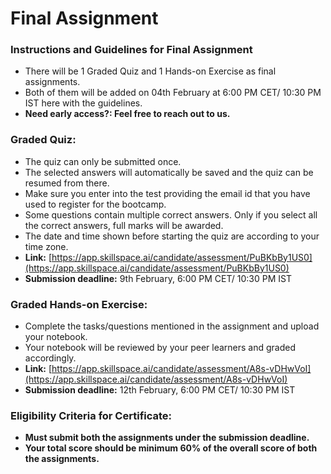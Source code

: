 # Final Assignment

### Instructions and Guidelines for Final Assignment

* There will be 1 Graded Quiz and 1 Hands-on Exercise as final assignments.&#x20;
* Both of them will be added on 04th February at 6:00 PM CET/ 10:30 PM IST here with the guidelines.
* **Need early access?: Feel free to reach out to us.**

### Graded Quiz:

* The quiz can only be submitted once.
* The selected answers will automatically be saved and the quiz can be resumed from there.&#x20;
* Make sure you enter into the test providing the email id that you have used to register for the bootcamp.
* Some questions contain multiple correct answers. Only if you select all the correct answers, full marks will be awarded.
* The date and time shown before starting the quiz are according to your time zone.
* **Link:** [https://app.skillspace.ai/candidate/assessment/PuBKbBy1US0](https://app.skillspace.ai/candidate/assessment/PuBKbBy1US0)
* **Submission deadline:** 9th February, 6:00 PM CET/ 10:30 PM IST

### Graded Hands-on Exercise:

* Complete the tasks/questions mentioned in the assignment and upload your notebook.&#x20;
* Your notebook will be reviewed by your peer learners and graded accordingly.
* **Link:** [https://app.skillspace.ai/candidate/assessment/A8s-vDHwVoI](https://app.skillspace.ai/candidate/assessment/A8s-vDHwVoI)
* **Submission deadline:** 12th February, 6:00 PM CET/ 10:30 PM IST

### Eligibility Criteria for Certificate:&#x20;

* **Must submit both the assignments under the submission deadline.**
* **Your total score should be minimum 60% of the overall score of both the assignments.**
